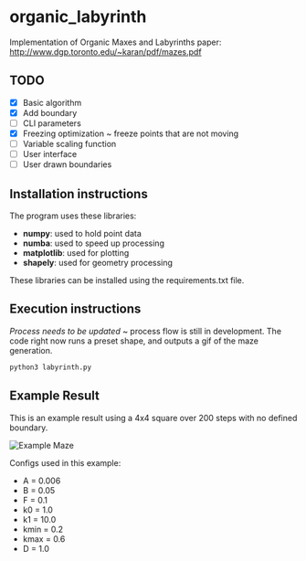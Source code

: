 # organic_labyrinth

Implementation of Organic Maxes and Labyrinths paper: http://www.dgp.toronto.edu/~karan/pdf/mazes.pdf

## TODO
 - [x] Basic algorithm
 - [x] Add boundary
 - [ ] CLI parameters
 - [x] Freezing optimization ~ freeze points that are not moving
 - [ ] Variable scaling function
 - [ ] User interface
 - [ ] User drawn boundaries

## Installation instructions

The program uses these libraries:
 - **numpy**: used to hold point data
 - **numba**: used to speed up processing
 - **matplotlib**: used for plotting
 - **shapely**: used for geometry processing

These libraries can be installed using the requirements.txt file.

## Execution instructions

*Process needs to be updated* ~ process flow is still in development. The code right now runs a preset shape, and outputs a gif of the maze generation.

```bash
python3 labyrinth.py
```

## Example Result

This is an example result using a 4x4 square over 200 steps with no defined boundary.

![Example Maze](https://github.com/ejbosia/organic_labyrinth/blob/9b5d646c14125f91bcd34b21adcc086279715d94/test2.gif)

Configs used in this example:
- A = 0.006
- B = 0.05
- F = 0.1
- k0 = 1.0 
- k1 = 10.0
- kmin = 0.2
- kmax = 0.6
- D = 1.0
